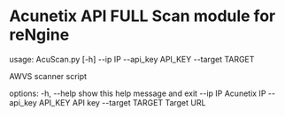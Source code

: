 # Acunetix API FULL Scan module for reNgine

usage: AcuScan.py [-h] --ip IP --api_key API_KEY --target TARGET

AWVS scanner script

options:
  -h, --help         show this help message and exit
  --ip IP            Acunetix IP
  --api_key API_KEY  API key
  --target TARGET    Target URL
